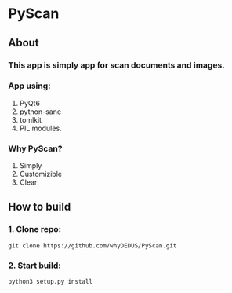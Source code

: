 # PyScan
## About
### This app is simply app for scan documents and images.
### App using:
1. PyQt6
2. python-sane
3. tomlkit
4. PIL modules.
### Why PyScan?
1. Simply
2. Customizible
3. Clear
## How to build
### 1. Clone repo:
    git clone https://github.com/whyDEDUS/PyScan.git
### 2. Start build:
    python3 setup.py install
